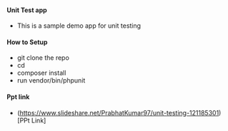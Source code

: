 #### Unit Test app
- This is a sample demo app for unit testing

#### How to Setup
- git clone the repo
- cd <project dir>
- composer install
- run vendor/bin/phpunit

#### Ppt link
- (https://www.slideshare.net/PrabhatKumar97/unit-testing-121185301)[PPt Link]